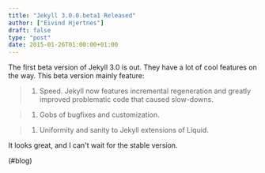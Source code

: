 ```yaml
---
title: "Jekyll 3.0.0.beta1 Released"
author: ["Eivind Hjertnes"]
draft: false
type: "post"
date: 2015-01-26T01:00:00+01:00
---
```


The first beta version of Jekyll 3.0 is out. They have a lot of cool
features on the way. This beta version mainly feature:

>
>
> 1.  Speed. Jekyll now features incremental regeneration and greatly
>     improved problematic code that caused slow-downs.

<!--quoteend-->

>
>
> 1.  Gobs of bugfixes and customization.

<!--quoteend-->

>
>
> 1.  Uniformity and sanity to Jekyll extensions of Liquid.

It looks great, and I can't wait for the stable version.

(#blog)
